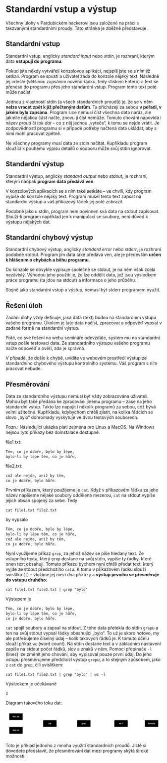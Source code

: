 # Standardní vstup a výstup

Všechny úlohy v Pardubickém hackerovi jsou založené na práci s takzvanými standardními proudy. Tato stránka je zběžně představuje.

## Standardní vstup

Standardní vstup, anglicky *standard input* nebo *stdin*, je rozhraní, kterým data **vstupují do programu**.

Pokud jste někdy vytvářeli konzolovou aplikaci, nejspíš jste se s ním již setkali. Program se spustí a uživatel zadá do konzole nějaký text. Následně jej odešle (většinou zapsáním nového řádku, tedy stiskem Enteru) a text se přenese do programu přes jeho standardní vstup. Program tento text poté může načíst.

Jednou z vlastností stdin (a všech standardních proudů) je, že se v něm **nelze vracet zpět k již přečteným datům**. Ta přicházejí za sebou **v pořadí, v jakém byla zapsána**. Program sice nemusí číst všechna data naráz, ale jakmile nějakou část načte, znovu ji číst nemůže. Tomuto chování napovídá i název *proud* či *tok dat* – co z něj jednou „vyteče“, k tomu se nejde vrátit. Je zodpovědností programu si v případě potřeby načtená data ukládat, aby s nimi mohl pracovat zpětně.

Ne všechny programy musí data ze stdin načítat. Kupříkladu program sloužící k pouhému výpisu detailů o souboru může svůj stdin ignorovat.

## Standardní výstup

Standardní výstup, anglicky *standard output* nebo *stdout*, je rozhraní, kterým naopak **program** **data** **předává ven**.

V konzolových aplikacích se s ním také setkáte – ve chvíli, kdy program vypíše do konzole nějaký text. Program musel tento text zapsat na standardní výstup a váš příkazový řádek jej poté zobrazil.

Podobně jako u stdin, program není povinnen svá data na stdout zapisovat. Slouží-li program například jen k manipulaci se soubory, není důvod k výstupu nějakých dat.

## Standardní chybový výstup

Standardní chybový výstup, anglicky *standard error* nebo *stderr*, je rozhraní podobné stdout. Program jím data také předává ven, ale je především **určen k hlášením o chybách a běhu programu**.

Do konzole se obvykle vypisuje společně se stdout, je na něm však zcela nezávislý. Výhodou jeho použití je, že lze oddělit data, jež jsou výsledkem práce programu (ta jdou na stdout) a informace o jeho průběhu.

Stejně jako standardní vstup a výstup, nemusí být stderr programem využit.

## Řešení úloh

Zadání úlohy vždy definuje, jaká data (text) budou na standardním vstupu vašeho programu. Úkolem je tato data načíst, zpracovat a odpověď vypsat v zadané formě na standardní výstup.

Poté, co své řešení na webu semináře odevzdáte, systém mu na standardní vstup pošle testovací data. Ze standardního výstupu vašeho programu načte odpověď a ověří, zda je správná.

V případě, že došlo k chybě, uvidíte ve webovém prostředí výstup ze standardního chybového výstupu kontrolního systému. Váš program s ním pracovat nebude.

## Přesměrování

Data ze standardního výstupu nemusí být vždy zobrazována uživateli. Mohou být také předána ke zpracování jinému programu – zase na jeho standardní vstup. Takto lze napojit i několik programů za sebou, což bývá velmi užitečné. Kupříkladu, kdybychom chtěli zjistit, na kolika řádcích se slovo „bylo“ dohromady vyskytuje ve dvou textových souborech.

Pozn.: Následující ukázka platí zejména pro Linux a MacOS. Na Windows nejsou tyto příkazy bez doinstalace dostupné.

file1.txt:

```
Těm, co je dobře, bylo by lépe,
bylo-li by lépe těm, co je hůře,
```

file2.txt:

```
což ale nejde, aniž by těm,
co je dobře, bylo hůře.
```

Prvním příkazem, který použijeme je `cat`. Když v příkazovém řádku za jeho název napíšeme nějaké soubory oddělené mezerou, `cat` na stdout vypíše jejich obsah spojený za sebe. Tedy

```
cat file1.txt file2.txt
```

by vypsalo

```
Těm, co je dobře, bylo by lépe,
bylo-li by lépe těm, co je hůře,
což ale nejde, aniž by těm,
co je dobře, bylo hůře.
```

Nyní využijeme příkaz `grep`, za jehož název se píše hledaný text. Ze vstupního textu, který `grep` dostane na svůj stdin, vypíše ty řádky, které onen text obsahují. Tomuto příkazu bychom nyní chtěli předat text, který vyjde ze stdout předchozího `cat`u. K tomu v příkazovém řádku slouží svislítko (`|`) – vložíme jej mezi dva příkazy a **výstup prvního se přesměruje do vstupu druhého**:

```
cat file1.txt file2.txt | grep "bylo"
```

Výstupem je

```
Těm, co je dobře, bylo by lépe,
bylo-li by lépe těm, co je hůře,
co je dobře, bylo hůře.
```

`cat` spojil soubory a zapsal na stdout. Z toho data přetekla do stdin `grep`u a ten na svůj stdout vypsal řádky obsahující „bylo“. To už je skoro hotovo, my ale potřebujeme číselný údaj – kolik takových řádků je. K tomuto účelu slouží příkaz `wc` (word count). Na stdin dostane text a v základním nastavení zapíše na stdout počet řádků, slov a znaků v něm. Pomocí přepínače `-l` (lines) lze změnit jeho chování, aby vypisoval pouze první údaj. Do jeho vstupu přesměrujeme předchozí výstup `grep`u, a to stejným způsobem, jako z `cat` do `grep`, čili svislítkem:

```
cat file1.txt file2.txt | grep "bylo" | wc -l
```

Výsledkem je očekávané

```
3
```

Diagram takového toku dat:

![diagram datového toku mezi příkazy](diagram.svg)

Toto je příklad jednoho z mnoha využití standardních proudů. Jistě si dovedete představit, že přesměrování dat mezi programy skýtá široké možnosti.
